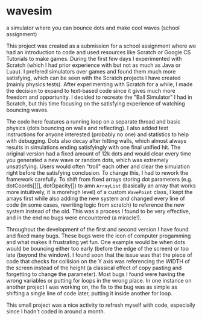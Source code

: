 # wavesim
a simulator where you can bounce dots and make cool waves (school assignment)

This project was created as a submission for a school assignment where we had an introduction to code and used resources like Scratch or Google CS Tutorials to make games. During the first few days I experimented with Scratch (which I had prior experience with but not as much as Java or Luau). I prefered simulators over games and found them much more satisfying, which can be seen with the Scratch projects I have created (mainly physics tests). After experimenting with Scratch for a while, I made the decision to expand to text-based code since it gives much more freedom and opportunity. I decided to recreate the "Ball Simulator" I had in Scratch, but this time focusing on the satisfying experience of watching bouncing waves.

The code here features a running loop on a separate thread and basic physics (dots bouncing on walls and reflecting). I also added text instructions for anyone interested (probably no one) and statistics to help with debugging. Dots also decay after hitting walls, which almost always results in simulations ending satisfyingly with one final unified hit. The original version had a fixed amount of 12k dots and would clear every time you generated a new wave or random dots, which was extremely unsatisfying. Users would often "troll" each other and clear the simulation right before the satisfying conclusion. To change this, I had to rework the framework carefully. To shift from fixed arrays storing dot parameters (e.g. dotCoords[][], dotOpacity[]) to amn `ArrayList` (basically an array that works more intuitively, it is morehigh level) of a custom `WavePoint` class, I kept the arrays first while also adding the new system and changed every line of code (in some cases, rewriting logic from scratch) to reference the new system instead of the old. This was a process I found to be very effective, and in the end no bugs were encountered (a miracle!).

Throughout the development of the first and second version I have found and fixed many bugs. These bugs were the icon of computer progamming and what makes it frustrating yet fun. One example would be when dots would be bouncing either too early (before the edge of the screen) or too late (beyond the window). I found soon that the issue was that the piece of code that checks for collision on the Y axis was referencing the WIDTH of the screen instead of the height (a classical effect of copy pasting and forgetting to change the parameter). Most bugs I found were having the wrong variables or putting for loops in the wrong place. In one instance on another project I was working on, the fix to the bug was as simple as shifting a single line of code later, putting it inside another for loop.

This small project was a nice activity to refresh myself with code, especially since I hadn't coded in around a month.
